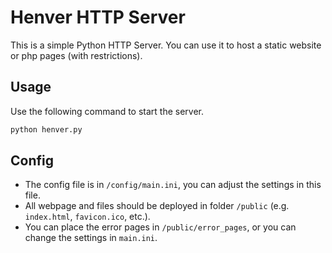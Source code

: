 # Henver HTTP Server

This is a simple Python HTTP Server. You can use it to host a static website or php pages (with restrictions).

## Usage

Use the following command to start the server.

```sh
python henver.py
```

## Config

- The config file is in `/config/main.ini`, you can adjust the settings in this file.
- All webpage and files should be deployed in folder `/public` (e.g. `index.html`, `favicon.ico`, etc.).
- You can place the error pages in `/public/error_pages`, or you can change the settings in `main.ini`.